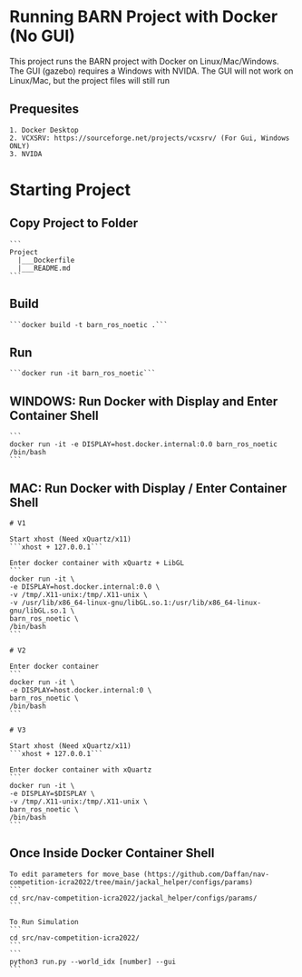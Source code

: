 # Running BARN Project with Docker (No GUI)

This project runs the BARN project with Docker on Linux/Mac/Windows. The GUI (gazebo) requires a Windows with NVIDA. The GUI will not work on Linux/Mac, but the project files will still run

## Prequesites

    1. Docker Desktop
    2. VCXSRV: https://sourceforge.net/projects/vcxsrv/ (For Gui, Windows ONLY)
    3. NVIDA

# Starting Project

## Copy Project to Folder

    ```
    Project
      |___Dockerfile
      |___README.md
    ```

## Build

    ```docker build -t barn_ros_noetic .```

## Run

    ```docker run -it barn_ros_noetic```

## WINDOWS: Run Docker with Display and Enter Container Shell

    ```
    docker run -it -e DISPLAY=host.docker.internal:0.0 barn_ros_noetic /bin/bash
    ```

## MAC: Run Docker with Display / Enter Container Shell

    # V1

    Start xhost (Need xQuartz/x11)
    ```xhost + 127.0.0.1```

    Enter docker container with xQuartz + LibGL
    ```
    docker run -it \
    -e DISPLAY=host.docker.internal:0.0 \
    -v /tmp/.X11-unix:/tmp/.X11-unix \
    -v /usr/lib/x86_64-linux-gnu/libGL.so.1:/usr/lib/x86_64-linux-gnu/libGL.so.1 \
    barn_ros_noetic \
    /bin/bash
    ```

    # V2

    Enter docker container
    ```
    docker run -it \
    -e DISPLAY=host.docker.internal:0 \
    barn_ros_noetic \
    /bin/bash
    ```

    # V3

    Start xhost (Need xQuartz/x11)
    ```xhost + 127.0.0.1```

    Enter docker container with xQuartz
    ```
    docker run -it \
    -e DISPLAY=$DISPLAY \
    -v /tmp/.X11-unix:/tmp/.X11-unix \
    barn_ros_noetic \
    /bin/bash
    ```

## Once Inside Docker Container Shell

    To edit parameters for move_base (https://github.com/Daffan/nav-competition-icra2022/tree/main/jackal_helper/configs/params)
    ```
    cd src/nav-competition-icra2022/jackal_helper/configs/params/
    ```

    To Run Simulation
    ```
    cd src/nav-competition-icra2022/
    ```
    ```
    python3 run.py --world_idx [number] --gui
    ```

